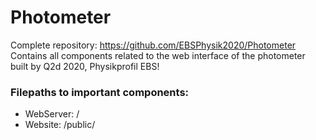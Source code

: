 # Photometer
Complete repository: https://github.com/EBSPhysik2020/Photometer  
Contains all components related to the web interface of the photometer built by Q2d 2020, Physikprofil EBS!

### Filepaths to important components:

* WebServer: /
* Website: /public/
